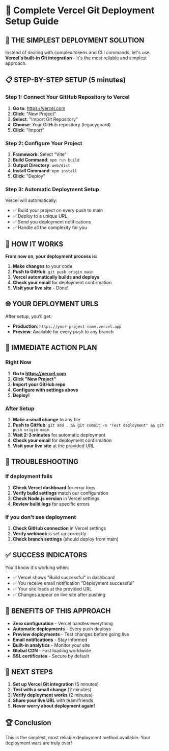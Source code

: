 # 🚀 Complete Vercel Git Deployment Setup Guide

## 🎯 THE SIMPLEST DEPLOYMENT SOLUTION

Instead of dealing with complex tokens and CLI commands, let's use **Vercel's built-in Git integration** - it's the most reliable and simplest approach.

## 📋 STEP-BY-STEP SETUP (5 minutes)

### Step 1: Connect Your GitHub Repository to Vercel

1. **Go to**: <https://vercel.com>
2. **Click**: "New Project"
3. **Select**: "Import Git Repository"
4. **Choose**: Your GitHub repository (legacyguard)
5. **Click**: "Import"

### Step 2: Configure Your Project

1. **Framework**: Select "Vite"
2. **Build Command**: `npm run build`
3. **Output Directory**: `web/dist`
4. **Install Command**: `npm install`
5. **Click**: "Deploy"

### Step 3: Automatic Deployment Setup

Vercel will automatically:

- ✅ Build your project on every push to main
- ✅ Deploy to a unique URL
- ✅ Send you deployment notifications
- ✅ Handle all the complexity for you

## 🔄 HOW IT WORKS

**From now on, your deployment process is:**

1. **Make changes** to your code
2. **Push to GitHub**: `git push origin main`
3. **Vercel automatically builds and deploys**
4. **Check your email** for deployment confirmation
5. **Visit your live site** - Done!

## 🌐 YOUR DEPLOYMENT URLS

After setup, you'll get:

- **Production**: `https://your-project-name.vercel.app`
- **Preview**: Available for every push to any branch

## 🎯 IMMEDIATE ACTION PLAN

### Right Now

1. **Go to <https://vercel.com>**
2. **Click "New Project"**
3. **Import your GitHub repo**
4. **Configure with settings above**
5. **Deploy!**

### After Setup

1. **Make a small change** to any file
2. **Push to GitHub**: `git add . && git commit -m "Test deployment" && git push origin main`
3. **Wait 2-3 minutes** for automatic deployment
4. **Check your email** for deployment confirmation
5. **Visit your live site** at the provided URL

## 🚨 TROUBLESHOOTING

### If deployment fails

1. **Check Vercel dashboard** for error logs
2. **Verify build settings** match our configuration
3. **Check Node.js version** in Vercel settings
4. **Review build logs** for specific errors

### If you don't see deployment

1. **Check GitHub connection** in Vercel settings
2. **Verify webhook** is set up correctly
3. **Check branch settings** (should deploy from main)

## ✅ SUCCESS INDICATORS

You'll know it's working when:

- ✅ Vercel shows "Build successful" in dashboard
- ✅ You receive email notification "Deployment successful"
- ✅ Your site loads at the provided URL
- ✅ Changes appear on live site after pushing

## 🎉 BENEFITS OF THIS APPROACH

- **Zero configuration** - Vercel handles everything
- **Automatic deployments** - Every push deploys
- **Preview deployments** - Test changes before going live
- **Email notifications** - Stay informed
- **Built-in analytics** - Monitor your site
- **Global CDN** - Fast loading worldwide
- **SSL certificates** - Secure by default

## 🚀 NEXT STEPS

1. **Set up Vercel Git integration** (5 minutes)
2. **Test with a small change** (2 minutes)
3. **Verify deployment works** (2 minutes)
4. **Share your live URL** with team/friends
5. **Never worry about deployment again!**

## 🏆 Conclusion

This is the simplest, most reliable deployment method available. Your deployment wars are truly over!
